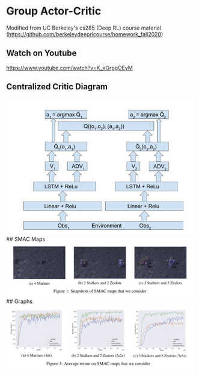 # Group Actor-Critic
Modified from UC Berkeley's cs285 (Deep RL) course material (https://github.com/berkeleydeeprlcourse/homework_fall2020)
## Watch on Youtube
https://www.youtube.com/watch?v=K_xGrpgOEyM
## Centralized Critic Diagram
<img src="https://github.com/jennytran158/GroupAC/blob/main/imgs/diagram.png" alt="FOV" width="500"/>
## SMAC Maps
<img src="https://github.com/jennytran158/GroupAC/blob/main/imgs/maps.png" alt="FOV" width="500"/>
## Graphs
<img src="https://github.com/jennytran158/GroupAC/blob/main/imgs/graphs.png" alt="FOV" width="500"/>
